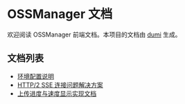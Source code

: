 # OSSManager 文档

欢迎阅读 OSSManager 前端文档。本项目的文档由 [dumi](https://d.umijs.org) 生成。

## 文档列表

- [环境配置说明](./环境配置说明.md)
- [HTTP/2 SSE 连接问题解决方案](./http2-sse-issue.md)
- [上传进度与速度显示实现文档](./stream-upload.md)

